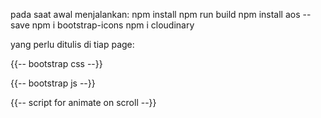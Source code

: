 pada saat awal menjalankan:
npm install
npm run build
npm install aos --save
npm i bootstrap-icons
npm i cloudinary

yang perlu ditulis di tiap page:

{{-- bootstrap css --}}
<link rel="stylesheet" href="node_modules/bootstrap/dist/css/bootstrap.min.css">
<link rel="stylesheet" href="node_modules/bootstrap-icons/font/bootstrap-icons.css">
<link rel="stylesheet" href="node_modules/aos/dist/aos.css">

{{-- bootstrap js --}}
<script src="node_modules/aos/dist/aos.js"></script>
<script src="node_modules/bootstrap/dist/js/bootstrap.bundle.min.js"></script>

{{-- script for animate on scroll --}}
<script>
    AOS.init();
</script>
